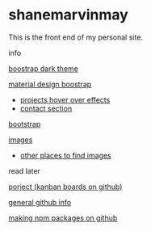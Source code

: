 # shanemarvinmay
This is the front end of my personal site.


info 

[boostrap dark theme](https://bootswatch.com/darkly/)

[material design boostrap](https://github.com/mdbootstrap/bootstrap-material-design)

- [projects hover over effects](https://mdbootstrap.com/docs/jquery/css/hover-effects/)
- [contact section](https://mdbootstrap.com/docs/jquery/forms/contact/)

[bootstrap](https://getbootstrap.com/docs/4.3/getting-started/introduction/)

[images](https://unsplash.com/s/photos/fox)

- [other places to find images](https://www.pexels.com/search/alaksa/)

read later

[porject (kanban boards on github)](https://help.github.com/en/github/managing-your-work-on-github/about-project-boards)

[general github info](https://guides.github.com/activities/hello-world/)

[making npm packages on github](https://help.github.com/en/github/managing-packages-with-github-packages/about-github-packages#supported-clients-and-formats)